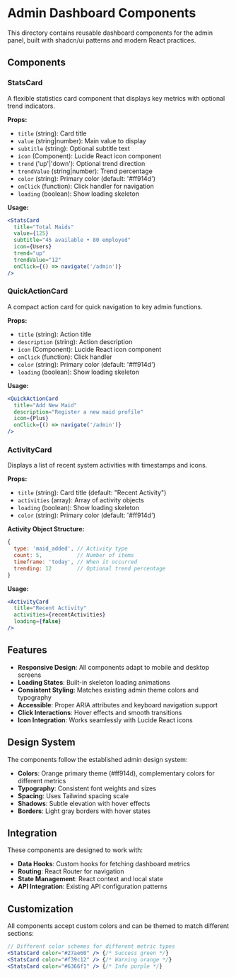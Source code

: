 # Admin Dashboard Components

This directory contains reusable dashboard components for the admin panel, built with shadcn/ui patterns and modern React practices.

## Components

### StatsCard
A flexible statistics card component that displays key metrics with optional trend indicators.

**Props:**
- `title` (string): Card title
- `value` (string|number): Main value to display
- `subtitle` (string): Optional subtitle text
- `icon` (Component): Lucide React icon component
- `trend` ('up'|'down'): Optional trend direction
- `trendValue` (string|number): Trend percentage
- `color` (string): Primary color (default: '#ff914d')
- `onClick` (function): Click handler for navigation
- `loading` (boolean): Show loading skeleton

**Usage:**
```jsx
<StatsCard
  title="Total Maids"
  value={125}
  subtitle="45 available • 80 employed"
  icon={Users}
  trend="up"
  trendValue="12"
  onClick={() => navigate('/admin')}
/>
```

### QuickActionCard
A compact action card for quick navigation to key admin functions.

**Props:**
- `title` (string): Action title
- `description` (string): Action description
- `icon` (Component): Lucide React icon component
- `onClick` (function): Click handler
- `color` (string): Primary color (default: '#ff914d')
- `loading` (boolean): Show loading skeleton

**Usage:**
```jsx
<QuickActionCard
  title="Add New Maid"
  description="Register a new maid profile"
  icon={Plus}
  onClick={() => navigate('/admin')}
/>
```

### ActivityCard
Displays a list of recent system activities with timestamps and icons.

**Props:**
- `title` (string): Card title (default: "Recent Activity")
- `activities` (array): Array of activity objects
- `loading` (boolean): Show loading skeleton
- `color` (string): Primary color (default: '#ff914d')

**Activity Object Structure:**
```javascript
{
  type: 'maid_added', // Activity type
  count: 5,           // Number of items
  timeframe: 'today', // When it occurred
  trending: 12        // Optional trend percentage
}
```

**Usage:**
```jsx
<ActivityCard
  title="Recent Activity"
  activities={recentActivities}
  loading={false}
/>
```

## Features

- **Responsive Design**: All components adapt to mobile and desktop screens
- **Loading States**: Built-in skeleton loading animations
- **Consistent Styling**: Matches existing admin theme colors and typography
- **Accessible**: Proper ARIA attributes and keyboard navigation support
- **Click Interactions**: Hover effects and smooth transitions
- **Icon Integration**: Works seamlessly with Lucide React icons

## Design System

The components follow the established admin design system:

- **Colors**: Orange primary theme (#ff914d), complementary colors for different metrics
- **Typography**: Consistent font weights and sizes
- **Spacing**: Uses Tailwind spacing scale
- **Shadows**: Subtle elevation with hover effects
- **Borders**: Light gray borders with hover states

## Integration

These components are designed to work with:

- **Data Hooks**: Custom hooks for fetching dashboard metrics
- **Routing**: React Router for navigation
- **State Management**: React context and local state
- **API Integration**: Existing API configuration patterns

## Customization

All components accept custom colors and can be themed to match different sections:

```jsx
// Different color schemes for different metric types
<StatsCard color="#27ae60" /> {/* Success green */}
<StatsCard color="#f39c12" /> {/* Warning orange */}
<StatsCard color="#6366f1" /> {/* Info purple */}
```